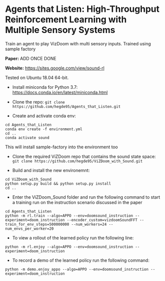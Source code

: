 # Agents that Listen: High-Throughput Reinforcement Learning with Multiple Sensory Systems
Train an agent to play VizDoom with multi sensory inputs. Trained using sample factory

**Paper:** ADD ONCE DONE

**Website:** https://sites.google.com/view/sound-rl


Tested on Ubuntu 18.04 64-bit.

- Install miniconda for Python 3.7: https://docs.conda.io/en/latest/miniconda.html

- Clone the repo: `git clone https://github.com/hegde95/Agents_that_Listen.git`

- Create and activate conda env:

```
cd Agents_that_Listen
conda env create -f environment.yml
cd ..
conda activate sound
```

This will install sample-factory into the environment too

- Clone the required ViZDoom repo that contains the sound state space: `git clone https://github.com/hegde95/ViZDoom_with_Sound.git`

- Build and install the new environemnt:

```
cd ViZDoom_with_Sound
python setup.py build && python setup.py install
cd ..
```

- Enter the ViZDoom_Sound folder and run the following command to start a training run on the instruction scenario discussed in the paper

```
cd Agents_that_Listen
python -m rl.train --algo=APPO --env=doomsound_instruction --experiment=doom_instruction --encoder_custom=vizdoomSoundFFT --train_for_env_steps=500000000 --num_workers=24 --num_envs_per_worker=20
```

- To view a rollout of the learned policy run the following line:

```
python -m rl.enjoy --algo=APPO --env=doomsound_instruction --experiment=doom_instruction
```

- To record a demo of the learned policy run the following command:

```
python -m demo.enjoy_appo --algo=APPO --env=doomsound_instruction --experiment=doom_instruction
```
